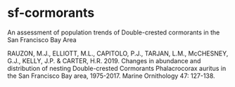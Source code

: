 # sf-cormorants
An assessment of population trends of Double-crested cormorants in the San Francisco Bay Area

RAUZON, M.J., ELLIOTT, M.L., CAPITOLO, P.J., TARJAN, L.M., McCHESNEY, G.J., KELLY, J.P. & CARTER, H.R. 2019. Changes in abundance and distribution of nesting Double-crested Cormorants Phalacrocorax auritus in the San Francisco Bay area, 1975-2017. Marine Ornithology 47: 127-138.
